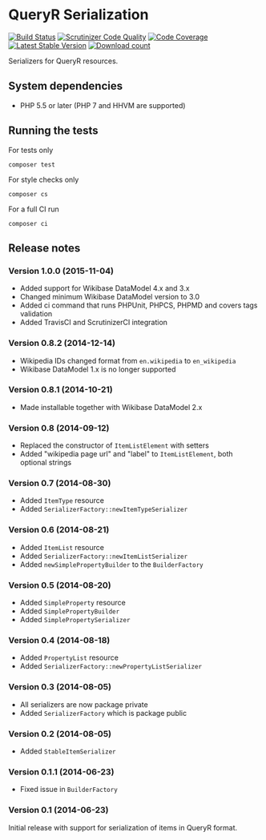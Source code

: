 # QueryR Serialization

[![Build Status](https://secure.travis-ci.org/JeroenDeDauw/QueryrSerialization.png?branch=master)](http://travis-ci.org/JeroenDeDauw/QueryrSerialization)
[![Scrutinizer Code Quality](https://scrutinizer-ci.com/g/JeroenDeDauw/QueryrSerialization/badges/quality-score.png?b=master)](https://scrutinizer-ci.com/g/JeroenDeDauw/QueryrSerialization/?branch=master)
[![Code Coverage](https://scrutinizer-ci.com/g/JeroenDeDauw/QueryrSerialization/badges/coverage.png?b=master)](https://scrutinizer-ci.com/g/JeroenDeDauw/QueryrSerialization/?branch=master)
[![Latest Stable Version](https://poser.pugx.org/queryr/serialization/version.png)](https://packagist.org/packages/queryr/serialization)
[![Download count](https://poser.pugx.org/queryr/serialization/d/total.png)](https://packagist.org/packages/queryr/serialization)

Serializers for QueryR resources.

## System dependencies

* PHP 5.5 or later (PHP 7 and HHVM are supported)

## Running the tests

For tests only

    composer test

For style checks only

	composer cs

For a full CI run

	composer ci

## Release notes

### Version 1.0.0 (2015-11-04)

* Added support for Wikibase DataModel 4.x and 3.x
* Changed minimum Wikibase DataModel version to 3.0
* Added ci command that runs PHPUnit, PHPCS, PHPMD and covers tags validation
* Added TravisCI and ScrutinizerCI integration

### Version 0.8.2 (2014-12-14)

* Wikipedia IDs changed format from `en.wikipedia` to `en_wikipedia`
* Wikibase DataModel 1.x is no longer supported

### Version 0.8.1 (2014-10-21)

* Made installable together with Wikibase DataModel 2.x

### Version 0.8 (2014-09-12)

* Replaced the constructor of `ItemListElement` with setters
* Added "wikipedia page url" and "label" to `ItemListElement`, both optional strings

### Version 0.7 (2014-08-30)

* Added `ItemType` resource
* Added `SerializerFactory::newItemTypeSerializer`

### Version 0.6 (2014-08-21)

* Added `ItemList` resource
* Added `SerializerFactory::newItemListSerializer`
* Added `newSimplePropertyBuilder` to the `BuilderFactory`

### Version 0.5 (2014-08-20)

* Added `SimpleProperty` resource
* Added `SimplePropertyBuilder`
* Added `SimplePropertySerializer`

### Version 0.4 (2014-08-18)

* Added `PropertyList` resource
* Added `SerializerFactory::newPropertyListSerializer`

### Version 0.3 (2014-08-05)

* All serializers are now package private
* Added `SerializerFactory` which is package public

### Version 0.2 (2014-08-05)

* Added `StableItemSerializer`

### Version 0.1.1 (2014-06-23)

* Fixed issue in `BuilderFactory`

### Version 0.1 (2014-06-23)

Initial release with support for serialization of items in QueryR format.
